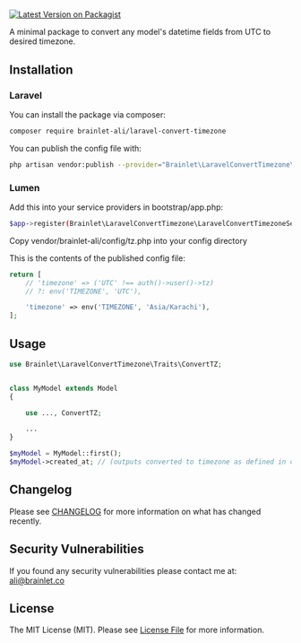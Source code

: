 # 

[![Latest Version on Packagist](https://img.shields.io/packagist/v/brainlet-ali/laravel-convert-timezone.svg?style=flat-square)](https://packagist.org/packages/brainlet-ali/laravel-convert-timezone)


A minimal package to convert any model's datetime fields from UTC to desired timezone.


## Installation

### Laravel
You can install the package via composer:
```bash
composer require brainlet-ali/laravel-convert-timezone
```
You can publish the config file with:
```bash
php artisan vendor:publish --provider="Brainlet\LaravelConvertTimezone\LaravelConvertTimezoneServiceProvider" --tag="config"
```
### Lumen
Add this into your service providers in bootstrap/app.php:
```bash
$app->register(Brainlet\LaravelConvertTimezone\LaravelConvertTimezoneServiceProvider::class);
```
Copy vendor/brainlet-ali/config/tz.php into your config directory


This is the contents of the published config file:

```php
return [
    // 'timezone' => ('UTC' !== auth()->user()->tz)
    // ?: env('TIMEZONE', 'UTC'),

    'timezone' => env('TIMEZONE', 'Asia/Karachi'),
];
```

## Usage

``` php
use Brainlet\LaravelConvertTimezone\Traits\ConvertTZ;


class MyModel extends Model
{

    use ..., ConvertTZ;

    ...
}

$myModel = MyModel::first();
$myModel->created_at; // (outputs converted to timezone as defined in config)
```

## Changelog

Please see [CHANGELOG](CHANGELOG.md) for more information on what has changed recently.

## Security Vulnerabilities

If you found any security vulnerabilities please contact me at: ali@brainlet.co


## License

The MIT License (MIT). Please see [License File](LICENSE.md) for more information.
